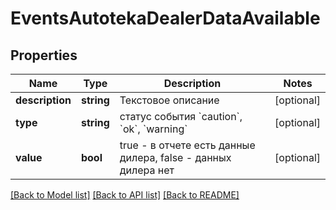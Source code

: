 # EventsAutotekaDealerDataAvailable

## Properties
Name | Type | Description | Notes
------------ | ------------- | ------------- | -------------
**description** | **string** | Текстовое описание | [optional] 
**type** | **string** | статус события &#x60;caution&#x60;, &#x60;ok&#x60;, &#x60;warning&#x60; | [optional] 
**value** | **bool** | true - в отчете есть данные дилера, false - данных дилера нет | [optional] 

[[Back to Model list]](../../README.md#documentation-for-models) [[Back to API list]](../../README.md#documentation-for-api-endpoints) [[Back to README]](../../README.md)

